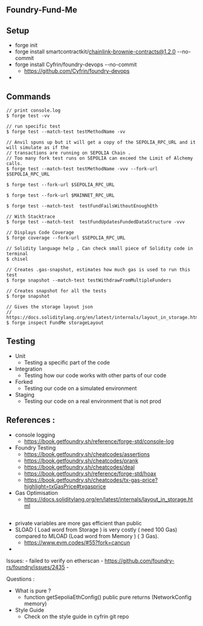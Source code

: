 ## Foundry-Fund-Me

## Setup 
- forge init 
- forge install smartcontractkit/chainlink-brownie-contracts@1.2.0 --no-commit
- forge install Cyfrin/foundry-devops --no-commit
    - https://github.com/Cyfrin/foundry-devops
- 


## Commands 
```
// print console.log
$ forge test -vv

// run specific test 
$ forge test --match-test testMethodName -vv 

// Anvil spuns up but it will get a copy of the SEPOLIA_RPC_URL and it will simulate as if the 
// transactions are running on SEPOLIA Chain .
// Too many fork test runs on SEPOLIA can exceed the Limit of Alchemy calls.  
$ forge test --match-test testMethodName -vvv --fork-url $SEPOLIA_RPC_URL

$ forge test --fork-url $SEPOLIA_RPC_URL

$ forge test --fork-url $MAINNET_RPC_URL

$ forge test --match-test  testFundFailsWithoutEnoughEth

// With Stacktrace
$ forge test --match-test  testFundUpdatesFundedDataStructure -vvv

// Displays Code Coverage 
$ forge coverage --fork-url $SEPOLIA_RPC_URL

// Solidity language help , Can check small piece of Solidity code in terminal
$ chisel 

// Creates .gas-snapshot, estimates how much gas is used to run this test
$ forge snapshot --match-test testWithdrawFromMultipleFunders

// Creates snapshot for all the tests
$ forge snapshot

// Gives the storage layout json
// https://docs.soliditylang.org/en/latest/internals/layout_in_storage.html
$ forge inspect FundMe storageLayout

```

## Testing 
- Unit 
    - Testing a specific part of the code 
- Integration 
    - Testing how our code works with other parts of our code 
- Forked 
    - Testing our code on a simulated environment 
- Staging 
    - Testing our code on a real environment that is not prod

## References : 
- console logging 
    - https://book.getfoundry.sh/reference/forge-std/console-log
- Foundry Testing 
    - https://book.getfoundry.sh/cheatcodes/assertions
    - https://book.getfoundry.sh/cheatcodes/prank
    - https://book.getfoundry.sh/cheatcodes/deal
    - https://book.getfoundry.sh/reference/forge-std/hoax
    - https://book.getfoundry.sh/cheatcodes/tx-gas-price?highlight=txGasPrice#txgasprice
- Gas Optimisation 
    - https://docs.soliditylang.org/en/latest/internals/layout_in_storage.html

    

##
- private variables are more gas efficient than public 
- SLOAD ( Load word from Storage ) is very costly ( need 100 Gas) compared to MLOAD (Load word from Memory ) ( 3 Gas).
    - https://www.evm.codes/#55?fork=cancun
- 

Issues: 
    - failed to verify on etherscan 
        - https://github.com/foundry-rs/foundry/issues/2435
    - 

Questions : 
- What is pure ? 
    - function getSepoliaEthConfig() public pure returns (NetworkConfig memory)
- Style Guide 
    - Check on the style guide in cyfrin git repo 


